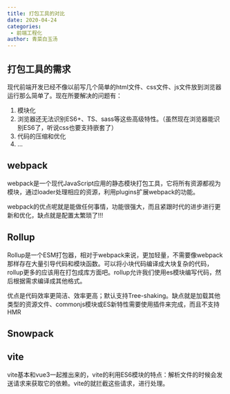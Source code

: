 ```yaml
---
title: 打包工具的对比
date: 2020-04-24
categories:
 - 前端工程化
author: 青菜白玉汤
---
```


## 打包工具的需求
现代前端开发已经不像以前写几个简单的html文件、css文件、js文件放到浏览器运行那么简单了。现在所要解决的问题有：
1. 模块化
2. 浏览器还无法识别ES6+、TS、sass等这些高级特性。（虽然现在浏览器能识别ES6了，听说css也要支持嵌套了）
3. 代码的压缩和优化
4. ...

## webpack
webpack是一个现代JavaScript应用的静态模块打包工具，它将所有资源都视为模块，通过loader处理相应的资源，利用plugins扩展webpack的功能。

webpack的优点呢就是能做任何事情，功能很强大，而且紧跟时代的进步进行更新和优化，缺点就是配置太繁琐了!!!

## Rollup
Rollup是一个ESM打包器，相对于webpack来说，更加轻量，不需要像webpack那样存在大量引导代码和模块函数。可以将小块代码编译成大块复杂的代码，rollup更多的应该用在打包成库方面吧。rollup允许我们使用es模块编写代码，然后根据需求编译成其他格式。

优点是代码效率更简洁、效率更高；默认支持Tree-shaking。缺点就是加载其他类型的资源文件、commonjs模块或ES新特性需要使用插件来完成，而且不支持HMR

## Snowpack

## vite
vite基本和vue3一起推出来的，vite的利用ES6模块的特点：解析文件的时候会发送请求来获取它的依赖。vite的就拦截这些请求，进行处理。
